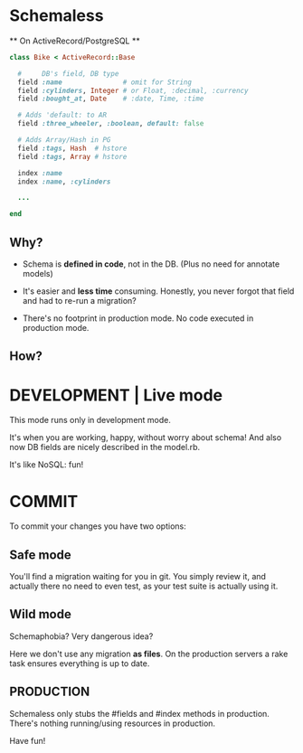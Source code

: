 Schemaless
==========

** On ActiveRecord/PostgreSQL **


```ruby
class Bike < ActiveRecord::Base

  #     DB's field, DB type
  field :name               # omit for String
  field :cylinders, Integer # or Float, :decimal, :currency
  field :bought_at, Date    # :date, Time, :time

  # Adds 'default: to AR
  field :three_wheeler, :boolean, default: false

  # Adds Array/Hash in PG
  field :tags, Hash  # hstore
  field :tags, Array # hstore

  index :name
  index :name, :cylinders

  ...

end

```

Why?
---

* Schema is **defined in code**, not in the DB.
(Plus no need for annotate models)

* It's easier and **less time** consuming.
Honestly, you never forgot that field and had to re-run a migration?

* There's no footprint in production mode.
No code executed in production mode.


How?
---


# DEVELOPMENT | Live mode

This mode runs only in development mode.

It's when you are working, happy, without worry about schema!
And also now DB fields are nicely described in the model.rb.

It's like NoSQL: fun!


# COMMIT

To commit your changes you have two options:


## Safe mode

You'll find a migration waiting for you in git.
You simply review it, and actually there no need to even test,
as your test suite is actually using it.


## Wild mode

Schemaphobia? Very dangerous idea?

Here we don't use any migration **as files**.
On the production servers a rake task ensures everything is up to date.


## PRODUCTION

Schemaless only stubs the #fields and #index methods in production.
There's nothing running/using resources in production.


Have fun!
